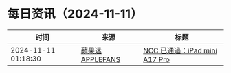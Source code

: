 ﻿# 每日资讯（2024-11-11）

|时间|来源|标题|
|---|---|---|
|2024-11-11 01:18:30|[蘋果迷 APPLEFANS](https://applefans.today/feed/)|[NCC 已通過：iPad mini A17 Pro](https://applefans.today/2024-11-ncc-ipad-mini-a17-pro/)|
